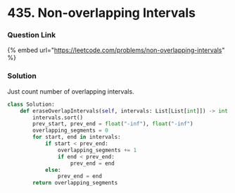 # 435. Non-overlapping Intervals

### Question Link

{% embed url="https://leetcode.com/problems/non-overlapping-intervals" %}

### Solution

Just count number of overlapping intervals.

```python
class Solution:
    def eraseOverlapIntervals(self, intervals: List[List[int]]) -> int:
        intervals.sort()
        prev_start, prev_end = float("-inf"), float("-inf")
        overlapping_segments = 0
        for start, end in intervals:
            if start < prev_end:
                overlapping_segments += 1
                if end < prev_end:
                    prev_end = end
            else:
                prev_end = end
        return overlapping_segments
```
